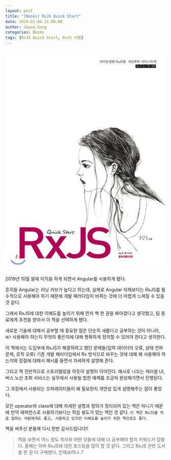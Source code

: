 ```yaml
---
layout: post
title: "[Books] RxJS Quick Start"
date: 2019-01-04 21:00:00
author: Jewoo.Song
categories: Books
tags: [RxJS Quick Start, RxJS 서평]
---
```


![Alt rxjsquickstart](/assets/img/books/rxjsquickstart.jpg)

2019년 10월 말에 이직을 하게 되면서 Angular를 사용하게 됐다.

흔히들 Angular는 러닝 커브가 높다고 하는데, 실제로 Angular 자체보다는 RxJS를 필수적으로 사용해야 하기 때문에 개발 패러다임이 바뀌는 것에 더 어렵게 느껴질 수 있을 것 같다.

그래서 RxJS에 대한 이해도를 높이기 위해 먼저 책 한 권을 봐야겠다고 생각했고, 팀 동료에게 추천을 받아서 이 책을 선택하게 됐다.

새로운 기술에 대해서 공부할 때 중요한 점은 단순히 새롭다고 공부하는 것이 아니라, `왜?` 사용해야 하는지 무엇이 좋은지에 대해 명확하게 정의할 수 있어야 한다고 생각한다.

이 책에서는 도입부에 RxJS가 해결하려고 했던 문제들(입력 데이터의 오류, 상태 전파 문제, 로직 오류) 기존 개발 패러다임에서 Rx 방식으로 바꾸는 것에 대해 왜 사용해야 하는지와 장점에 대해서 예시를 들면서 자세하게 설명해 준다.

그리고 책 전반적으로 스토리텔링을 하듯이 설명이 이어진다. 예시로 나오는 캐러셀 UI, 버스 노선 조회 서비스는 실무에서 사용될 법한 예제를 조금씩 완성해가면서 진행된다.

그 과정에서 사용되는 오퍼레이터들이 왜 필요한지 개연성 있게 설명해주는 점이 좋았다.

모든 operator와 class에 대해 자세한 설명과 정의가 정리되어 있는 책은 아니기 때문에 만약 레퍼런스로 사용하기보다는 학습 용도가 맞는 책인 것 같다.
`이 책은 RxJS를 처음 접하는 사람에게도 좋고, 사용하고 있지만 이해도를 높이기 위한 책으로도 좋다.`

책을 써주신 분들께 다시 한번 감사드립니다!!

> 책을 보면서 어느 정도 목차와 어떤 것들에 대해 더 공부해야 할지 키워드가 잡혔다. 올해는 아마 RxJS에 대한 포스팅을 많이 할 것 같다.
> 그리고 RxJS 관련 도서를 한 권 더 구매했다. 언제보려나..?
